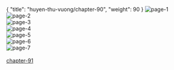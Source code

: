 { "title": "huyen-thu-vuong/chapter-90", "weight": 90 }
<img src="huyen-thu-vuong_0090_01-51e626f005d6778e79a7f46c65eb8ef4.webp" alt="page-1" origin="https://3.bp.blogspot.com/-qKvQXi5kpmk/V1Ihl5fkUyI/AAAAAAAHY-4/WmsM0QJRdgU/s0/Huyen-Thu-Vuong-Chapter-90-P-2.jpg"><br/>
<img src="huyen-thu-vuong_0090_02-a299f9cc0656a5cbac0dc301141b4c5e.webp" alt="page-2" origin="https://3.bp.blogspot.com/-1p3MMpdZudw/V1IhnRJBTjI/AAAAAAAHY_A/IrxiayP6D10/s0/Huyen-Thu-Vuong-Chapter-90-P-3.jpg"><br/>
<img src="huyen-thu-vuong_0090_03-a834267b895308ec000239bd197501b7.webp" alt="page-3" origin="https://3.bp.blogspot.com/-ZmVWJYXhN7U/V1IhoRP987I/AAAAAAAHY_I/CyYBB436moA/s0/Huyen-Thu-Vuong-Chapter-90-P-4.jpg"><br/>
<img src="huyen-thu-vuong_0090_04-d6e7a40c272851c9cd39f22d53faaf96.webp" alt="page-4" origin="https://3.bp.blogspot.com/-xVlmM14twyA/V1Ihpkbm0qI/AAAAAAAHY_Q/WZEGdmLFekA/s0/Huyen-Thu-Vuong-Chapter-90-P-5.jpg"><br/>
<img src="huyen-thu-vuong_0090_05-ddf5de178d3f3bbb2460cc277c85ec4f.webp" alt="page-5" origin="https://3.bp.blogspot.com/-IW2lMaT3Kb4/V1IhrJPEMpI/AAAAAAAHY_Y/VdQM-_cyUh8/s0/Huyen-Thu-Vuong-Chapter-90-P-6.jpg"><br/>
<img src="huyen-thu-vuong_0090_06-cc15edd972bb0d906dc29f0db2310a48.webp" alt="page-6" origin="https://3.bp.blogspot.com/-paMHKVebTqs/V1Ihtr72VOI/AAAAAAAHY_g/g0y-np_AvMM/s0/Huyen-Thu-Vuong-Chapter-90-P-7.jpg"><br/>
<img src="huyen-thu-vuong_0090_07-800x1138-a59957e195cafaddcc164e755c12a4f9.webp" alt="page-7" origin="https://3.bp.blogspot.com/-tShhI-bSrE0/V1IhvPk9liI/AAAAAAAHY_o/HLRkJDL24gQ/s0/Huyen-Thu-Vuong-Chapter-90-P-8.jpg"><br/>
<br/><a class="nextchap" href="/huyen-thu-vuong/chapter-91">chapter-91</a>
